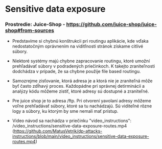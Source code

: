 # Sensitive data exposure

### Prostredie: Juice-Shop - https://github.com/juice-shop/juice-shop#from-sources

- Predstavíme si chybnú konštrukcii pri routingu aplikácie, kde vďaka nedostatočným oprávnením na viditľnosti stránok získame citlivé súbory.
- Niektoré systémy majú chybne zapracovanie routingu, ktoré umožní prehľadávať súbory v podradených priečinkoch. K takejto zraniteľnosti dodchádza v prípade, že sa chybne použije file based routingu.
- Samozrejme zisťovanie, ktorá adresa je a ktorá nie je zraniteľná môže byť často zdĺhavý proces. Každopádne pri správnej detirminácii a analýzy kódu môžeme zistiť, ktoré adresy sú dostupné a zraniteľné.
- Pre juice shop je to adresa /ftp. Pri otvorení yavolaní adresy môžeme voľne prehľadávať súbory, ktoré sa tu nachádzajú. Sú viditeľné rôzne logy a súbory, ku ktorým by sme nemali mať prístup.

- Video návod sa nachádza v priečinku "video_instructions": /video_instructions/sensitive-data-exposure-routes.mp4 (https://github.com/MatusVetrik/dp-attacks-instructions/blob/main/video_instructions/sensitive-data-exposure-routes.mp4)
